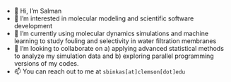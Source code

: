 - 👋 Hi, I’m Salman
- 👀 I’m interested in molecular modeling and scientific software development
- 🌱 I’m currently using molecular dynamics simulations and machine learning to study fouling and selectivity in water filtration membranes
- 💞️ I’m looking to collaborate on a) applying advanced statistical methods to analyze my simulation data  and b) exploring parallel programming versions of my codes.
- 📫 You can reach out to me at `sbinkas[at]clemson[dot]edu`

<!---
sbkashif/sbkashif is a ✨ special ✨ repository because its `README.md` (this file) appears on your GitHub profile.
You can click the Preview link to take a look at your changes.
--->
